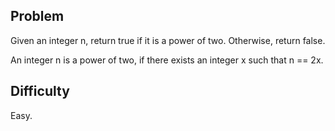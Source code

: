 ## Problem ##

Given an integer n, return true if it is a power of two. Otherwise, return false.

An integer n is a power of two, if there exists an integer x such that n == 2x.

## Difficulty ##
Easy.